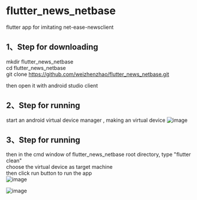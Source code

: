 # flutter_news_netbase

flutter app for imitating net-ease-newsclient


## 1、Step for downloading

mkdir flutter_news_netbase<br/>
cd flutter_news_netbase<br/>
git clone https://github.com/weizhenzhao/flutter_news_netbase.git<br/>

then open it with android studio client


## 2、Step for running
start an android virtual device manager , making an virtual device
![image](https://github.com/weizhenzhao/flutter_news_netbase/blob/master/images/android-studio-1.png) 

## 3、Step for running
then in the cmd window of flutter_news_netbase root directory, type "flutter clean"<br/>
choose the virtual device as target machine<br/>
then click run button to run the app<br/>
![image](https://github.com/weizhenzhao/flutter_news_netbase/blob/master/images/click_run_button.png) 

![image](https://github.com/weizhenzhao/flutter_news_netbase/blob/master/images/android-studio-running.png) 






